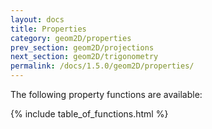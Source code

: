 ```yaml
---
layout: docs
title: Properties
category: geom2D/properties
prev_section: geom2D/projections
next_section: geom2D/trigonometry
permalink: /docs/1.5.0/geom2D/properties/
---
```


The following property functions are available:

{% include table_of_functions.html %}

